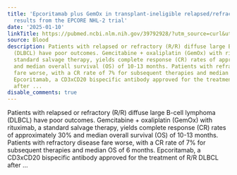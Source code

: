```yaml
---
title: 'Epcoritamab plus GemOx in transplant-ineligible relapsed/refractory DLBCL:
  results from the EPCORE NHL-2 trial'
date: '2025-01-10'
linkTitle: https://pubmed.ncbi.nlm.nih.gov/39792928/?utm_source=curl&utm_medium=rss&utm_campaign=journals&utm_content=7603509&fc=None&ff=20250111170758&v=2.18.0.post9+e462414
source: Blood
description: Patients with relapsed or refractory (R/R) diffuse large B-cell lymphoma
  (DLBCL) have poor outcomes. Gemcitabine + oxaliplatin (GemOx) with rituximab, a
  standard salvage therapy, yields complete response (CR) rates of approximately 30%
  and median overall survival (OS) of 10-13 months. Patients with refractory disease
  fare worse, with a CR rate of 7% for subsequent therapies and median OS of 6 months.
  Epcoritamab, a CD3xCD20 bispecific antibody approved for the treatment of R/R DLBCL
  after ...
disable_comments: true
---
```

Patients with relapsed or refractory (R/R) diffuse large B-cell lymphoma (DLBCL) have poor outcomes. Gemcitabine + oxaliplatin (GemOx) with rituximab, a standard salvage therapy, yields complete response (CR) rates of approximately 30% and median overall survival (OS) of 10-13 months. Patients with refractory disease fare worse, with a CR rate of 7% for subsequent therapies and median OS of 6 months. Epcoritamab, a CD3xCD20 bispecific antibody approved for the treatment of R/R DLBCL after ...